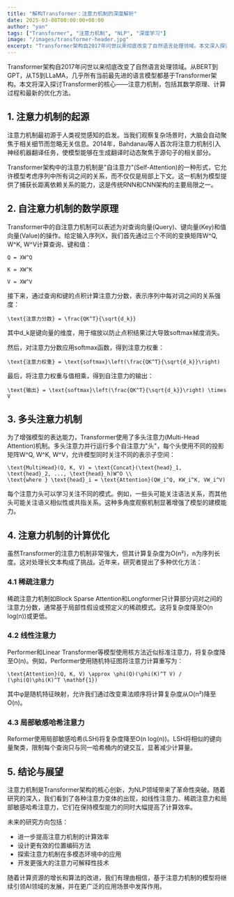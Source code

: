 ```yaml
---
title: "解构Transformer：注意力机制的深度解析"
date: 2025-03-08T00:00:00+08:00
author: "yan"
tags: ["Transformer", "注意力机制", "NLP", "深度学习"]
image: "/images/transformer-header.jpg"
excerpt: "Transformer架构自2017年问世以来彻底改变了自然语言处理领域。本文深入探讨注意力机制的数学原理、计算过程和最新优化方法，帮助你理解这一强大架构的核心组件。"
---
```



Transformer架构自2017年问世以来彻底改变了自然语言处理领域。从BERT到GPT，从T5到LLaMA，几乎所有当前最先进的语言模型都基于Transformer架构。本文将深入探讨Transformer的核心——注意力机制，包括其数学原理、计算过程和最新的优化方法。

## 1. 注意力机制的起源

注意力机制最初源于人类视觉感知的启发。当我们观察复杂场景时，大脑会自动聚焦于相关细节而忽略无关信息。2014年，Bahdanau等人首次将注意力机制引入神经机器翻译任务，使模型能够在生成翻译时动态聚焦于源句子的相关部分。

Transformer架构中的注意力机制是"自注意力"(Self-Attention)的一种形式，它允许模型考虑序列中所有词之间的关系，而不仅仅是局部上下文。这一机制为模型提供了捕获长距离依赖关系的能力，这是传统RNN和CNN架构的主要局限之一。

## 2. 自注意力机制的数学原理

Transformer中的自注意力机制可以表述为对查询向量(Query)、键向量(Key)和值向量(Value)的操作。给定输入序列X，我们首先通过三个不同的变换矩阵W^Q, W^K, W^V计算查询、键和值：

```
Q = XW^Q
```

```
K = XW^K
```

```
V = XW^V
```

接下来，通过查询和键的点积计算注意力分数，表示序列中每对词之间的关系强度：

```
\text{注意力分数} = \frac{QK^T}{\sqrt{d_k}}
```

其中d_k是键向量的维度，用于缩放以防止点积结果过大导致softmax梯度消失。

然后，对注意力分数应用softmax函数，得到注意力权重：

```
\text{注意力权重} = \text{softmax}\left(\frac{QK^T}{\sqrt{d_k}}\right)
```

最后，将注意力权重与值相乘，得到自注意力的输出：

```
\text{输出} = \text{softmax}\left(\frac{QK^T}{\sqrt{d_k}}\right) \times V
```

## 3. 多头注意力机制

为了增强模型的表达能力，Transformer使用了多头注意力(Multi-Head Attention)机制。多头注意力并行运行多个自注意力"头"，每个头使用不同的投影矩阵W^Q, W^K, W^V，允许模型同时关注不同的表示子空间：

```
\text{MultiHead}(Q, K, V) = \text{Concat}(\text{head}_1, \text{head}_2, ..., \text{head}_h)W^O \\
\text{where } \text{head}_i = \text{Attention}(QW_i^Q, KW_i^K, VW_i^V)
```

每个注意力头可以学习关注不同的模式。例如，一些头可能关注语法关系，而其他头可能关注语义相似性或共指关系。这种多角度观察机制显著增强了模型的建模能力。

## 4. 注意力机制的计算优化

虽然Transformer的注意力机制非常强大，但其计算复杂度为O(n²)，n为序列长度。这对处理长文本构成了挑战。近年来，研究者提出了多种优化方法：

### 4.1 稀疏注意力

稀疏注意力机制如Block Sparse Attention和Longformer只计算部分词对之间的注意力分数，通常基于局部性假设或预定义的稀疏模式。这将复杂度降至O(n log(n))或更低。

### 4.2 线性注意力

Performer和Linear Transformer等模型使用核方法近似标准注意力，将复杂度降至O(n)。例如，Performer使用随机特征图将注意力计算重写为：

```
\text{Attention}(Q, K, V) \approx \phi(Q)(\phi(K)^T V) / (\phi(Q)\phi(K)^T \mathbf{1})
```

其中φ是随机特征映射，允许我们通过改变乘法顺序将计算复杂度从O(n²)降至O(n)。

### 4.3 局部敏感哈希注意力

Reformer使用局部敏感哈希(LSH)将复杂度降至O(n log(n))。LSH将相似的键向量聚类，限制每个查询只与同一哈希桶内的键交互，显著减少计算量。

## 5. 结论与展望

注意力机制是Transformer架构的核心创新，为NLP领域带来了革命性突破。随着研究的深入，我们看到了各种注意力变体的出现，如线性注意力、稀疏注意力和局部敏感哈希注意力，它们在保持模型能力的同时大幅提高了计算效率。

未来的研究方向包括：

- 进一步提高注意力机制的计算效率
- 设计更有效的位置编码方法
- 探索注意力机制在多模态环境中的应用
- 开发更强大的注意力可解释性技术

随着计算资源的增长和算法的改进，我们有理由相信，基于注意力机制的模型将继续引领AI领域的发展，并在更广泛的应用场景中发挥作用。 